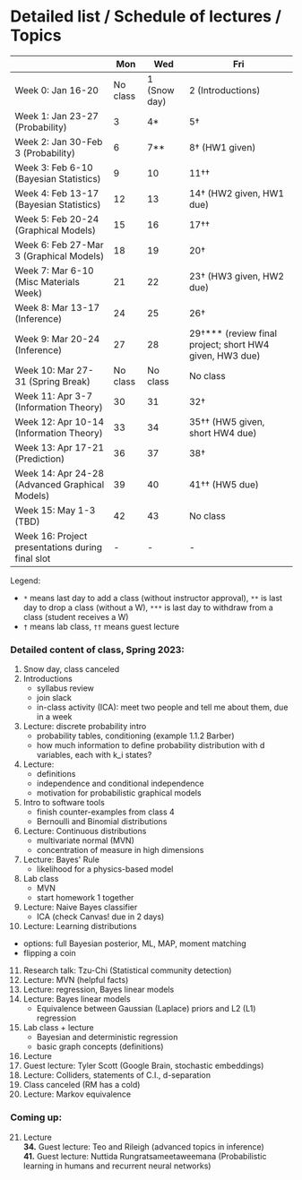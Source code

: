 # Detailed list / Schedule of lectures / Topics

| |Mon|Wed|Fri|
|-|-|-|-|
|Week 0: Jan 16-20 | No class | 1 (Snow day) | 2 (Introductions) |
|Week 1: Jan 23-27 (Probability) | 3 | 4* | 5† |
|Week 2: Jan 30-Feb 3 (Probability) | 6  | 7**  | 8† (HW1 given) |
|Week 3: Feb 6-10 (Bayesian Statistics)  | 9  | 10  | 11††  |
|Week 4: Feb 13-17 (Bayesian Statistics)  | 12  | 13  | 14† (HW2 given, HW1 due)|
|Week 5: Feb 20-24 (Graphical Models)  | 15  | 16  | 17††  |
|Week 6: Feb 27-Mar 3 (Graphical Models) | 18  | 19  |  20† |
|Week 7: Mar 6-10 (Misc Materials Week)  |  21 | 22  | 23† (HW3 given, HW2 due) |
|Week 8: Mar 13-17 (Inference)  | 24  | 25  | 26†  |
|Week 9: Mar 20-24 (Inference)  | 27 | 28  | 29†*** (review final project; short HW4 given, HW3 due) |
|Week 10: Mar 27-31 (Spring Break) | No class  | No class  | No class  |
|Week 11: Apr 3-7 (Information Theory)  | 30  | 31  | 32† |
|Week 12: Apr 10-14 (Information Theory)  | 33  |  34 | 35†† (HW5 given, short HW4 due) |
|Week 13: Apr 17-21 (Prediction)  | 36  |  37 | 38† |
|Week 14: Apr 24-28 (Advanced Graphical Models) |  39 | 40  | 41†† (HW5 due) |
|Week 15: May 1-3 (TBD) | 42  | 43 |  No class  |
|Week 16: Project presentations during final slot | -  | -  |  -  |


Legend: 
* `*` means last day to add a class (without instructor approval), `**` is last day to drop a class (without a W), `***` is last day to withdraw from a class (student receives a W)  
* `†` means lab class, `††` means guest lecture

### Detailed content of class, Spring 2023:
1. Snow day, class canceled
2. Introductions
    - syllabus review
    - join slack
    - in-class activity (ICA): meet two people and tell me about them, due in a week
3. Lecture: discrete probability intro
    - probability tables, conditioning (example 1.1.2 Barber)
    - how much information to define probability distribution with d variables, each with k_i states?
4. Lecture:
   - definitions
   - independence and conditional independence
   - motivation for probabilistic graphical models
5. Intro to software tools
   - finish counter-examples from class 4
   - Bernoulli and Binomial distributions
6. Lecture: Continuous distributions
   - multivariate normal (MVN)
   - concentration of measure in high dimensions
7. Lecture: Bayes' Rule
   - likelihood for a physics-based model
8. Lab class
   - MVN
   - start homework 1 together
9. Lecture: Naive Bayes classifier
   - ICA (check Canvas! due in 2 days)
10. Lecture: Learning distributions
   - options: full Bayesian posterior, ML, MAP, moment matching
   - flipping a coin
11. Research talk: Tzu-Chi (Statistical community detection)
12. Lecture: MVN (helpful facts)
13. Lecture: regression, Bayes linear models
14. Lecture: Bayes linear models
    - Equivalence between Gaussian (Laplace) priors and L2 (L1) regression
15. Lab class + lecture
    - Bayesian and deterministic regression
    - basic graph concepts (definitions)
16. Lecture
17. Guest lecture: Tyler Scott (Google Brain, stochastic embeddings)
18. Lecture: Colliders, statements of C.I., d-separation
19. Class canceled (RM has a cold)
20. Lecture: Markov equivalence
 
### Coming up:
21. Lecture  
**34.** Guest lecture: Teo and Rileigh (advanced topics in inference)  
**41.** Guest lecture: Nuttida Rungratsameetaweemana (Probabilistic learning in humans and recurrent neural networks)


<!-- **22.** Paper discussion -->

